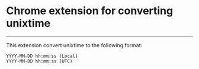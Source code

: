 # Chrome extension for converting unixtime

***

This extension convert unixtime to the following format:

    YYYY-MM-DD hh:mm:ss (Local)
    YYYY-MM-DD hh:mm:ss (UTC)
